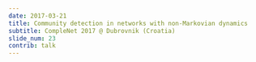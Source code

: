 ```yaml
---
date: 2017-03-21
title: Community detection in networks with non-Markovian dynamics 
subtitle: CompleNet 2017 @ Dubrovnik (Croatia)
slide_num: 23
contrib: talk
---
```


